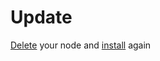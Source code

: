 # Update

[Delete](https://nodersua.gitbook.io/about-nodersua/testnet/cascadia/useful-commands#delete-node) your node and [install](installation.md) again
